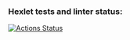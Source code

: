 ### Hexlet tests and linter status:
[![Actions Status](https://github.com/khkmlln/java-project-61/workflows/hexlet-check/badge.svg)](https://github.com/khkmlln/java-project-61/actions)
